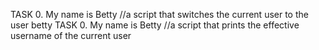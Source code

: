 TASK 0. My name is Betty //a script that switches the current user to the user betty 
 TASK 0. My name is Betty //a script that prints the effective username of the current user
